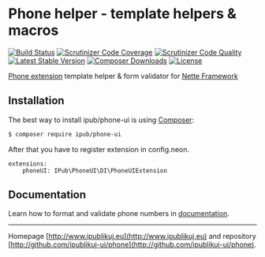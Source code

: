 # Phone helper - template helpers & macros

[![Build Status](https://img.shields.io/travis/ipublikuj-ui/phone.svg?style=flat-square)](https://travis-ci.org/ipublikuj-ui/phone)
[![Scrutinizer Code Coverage](https://img.shields.io/scrutinizer/coverage/g/ipublikuj-ui/phone.svg?style=flat-square)](https://scrutinizer-ci.com/g/ipublikuj-ui/phone/?branch=master)
[![Scrutinizer Code Quality](https://img.shields.io/scrutinizer/g/ipublikuj-ui/phone.svg?style=flat-square)](https://scrutinizer-ci.com/g/ipublikuj-ui/phone/?branch=master)
[![Latest Stable Version](https://img.shields.io/packagist/v/ipub/phone-ui.svg?style=flat-square)](https://packagist.org/packages/ipub/phone-ui)
[![Composer Downloads](https://img.shields.io/packagist/dt/ipub/phone-ui.svg?style=flat-square)](https://packagist.org/packages/ipub/phone-ui)
[![License](https://img.shields.io/packagist/l/ipub/phone-ui.svg?style=flat-square)](https://packagist.org/packages/ipub/phone-ui)

[Phone extension](http://github.com/ipublikuj/phone) template helper & form validator for [Nette Framework](http://nette.org/)

## Installation

The best way to install ipub/phone-ui is using  [Composer](http://getcomposer.org/):

```sh
$ composer require ipub/phone-ui
```

After that you have to register extension in config.neon.

```neon
extensions:
	phoneUI: IPub\PhoneUI\DI\PhoneUIExtension
```

## Documentation

Learn how to format and validate phone numbers in [documentation](https://github.com/ipublikuj-ui/phone/blob/master/docs/en/index.md).

***
Homepage [http://www.ipublikuj.eu](http://www.ipublikuj.eu) and repository [http://github.com/ipublikuj-ui/phone](http://github.com/ipublikuj-ui/phone).

